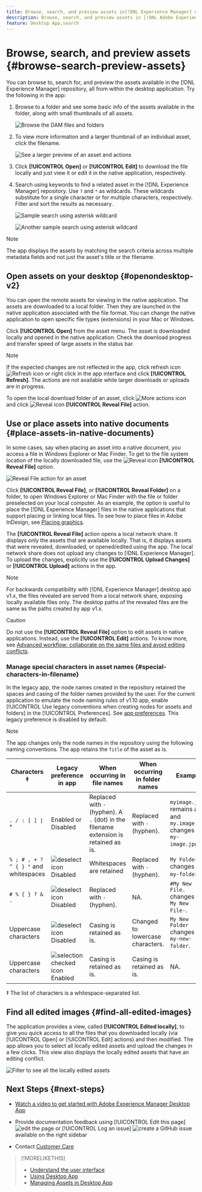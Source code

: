 ```yaml
---
title: Browse, search, and preview assets in[!DNL Experience Manager] desktop app
description: Browse, search, and preview assets in [!DNL Adobe Experience Manager] desktop app.
feature: Desktop App,search
---
```


# Browse, search, and preview assets {#browse-search-preview-assets}

You can browse to, search for, and preview the assets available in the [!DNL Experience Manager] repository, all from within the desktop application. Try the following in the app:

1. Browse to a folder and see some basic info of the assets available in the folder, along with small thumbnails of all assets.

   ![Browse the DAM files and folders](assets/browse_folder_da2.png "Browse the DAM files and folders")

1. To view more information and a larger thumbnail of an individual asset, click the filename.

   ![See a larger preview of an asset and actions](assets/large_preview_actions_da2.png "See a larger preview of an asset and actions")

1. Click **[!UICONTROL Open]** or **[!UICONTROL Edit]** to download the file locally and just view it or edit it in the native application, respectively.
1. Search using keywords to find a related asset in the [!DNL Experience Manager] repository. Use `?` and `*` as wildcards. These wildcards substitute for a single character or for multiple characters, respectively. Filter and sort the results as necessary.

   ![Sample search using asterisk wildcard](assets/search_wildcard_da2.png "Sample search using asterisk wildcard")

   ![Another sample search using asterisk wildcard](assets/search_wildcard2_da2.png "Another sample search with different placement of the asterisk wildcard")

>[!NOTE]
>
>The app displays the assets by matching the search criteria across multiple metadata fields and not just the asset's title or the filename.

## Open assets on your desktop {#openondesktop-v2}

You can open the remote assets for viewing in the native application. The assets are downloaded to a local folder. Then they are launched in the native application associated with the file format. You can change the native application to open specific file types (extensions) in your Mac or Windows.

Click **[!UICONTROL Open]** from the asset menu. The asset is downloaded locally and opened in the native application. Check the download progress and transfer speed of large assets in the status bar.

<!-- ![Download progress bar for large-sized assets](assets/download_status_bar_da2.png "Download progress bar for large-sized assets")
-->

>[!NOTE]
>
>If the expected changes are not reflected in the app, click refresh icon ![Refresh icon](assets/do-not-localize/refresh.png) or right click in the app interface and click **[!UICONTROL Refresh]**. The actions are not available while larger downloads or uploads are in progress.

To open the local download folder of an asset, click ![More actions icon](assets/do-not-localize/more2_da2.png) and click ![Reveal icon](assets/do-not-localize/reveal_action2_da2.png) **[!UICONTROL Reveal File]** action.

## Use or place assets into native documents {#place-assets-in-native-documents}

In some cases, say when placing an asset into a native document, you access a file in Windows Explorer or Mac Finder. To get to the file system location of the locally downloaded file, use the ![Reveal icon](assets/do-not-localize/reveal_action2_da2.png) **[!UICONTROL Reveal File]** option.

![Reveal File action for an asset](assets/revealfile_action_da2.png "Reveal File action for an asset")

Click **[!UICONTROL Reveal File]**, or **[!UICONTROL Reveal Folder]** on a folder, to open Windows Explorer or Mac Finder with the file or folder preselected on your local computer. As an example, the option is useful to place the [!DNL Experience Manager] files in the native applications that support placing or linking local files. To see how to place files in Adobe InDesign, see [Placing graphics](https://helpx.adobe.com/indesign/using/placing-graphics.html).

The **[!UICONTROL Reveal File]** action opens a local network share. It displays only the assets that are available locally. That is, it displays assets that were revealed, downloaded, or opened/edited using the app. The local network share does not upload any changes to [!DNL Experience Manager]. To upload the changes, explicitly use the **[!UICONTROL Upload Changes]** or **[!UICONTROL Upload]** actions in the app.

>[!NOTE]
>
>For backwards compatibility with [!DNL Experience Manager] desktop app v1.x, the files revealed are served from a local network share, exposing locally available files only. The desktop paths of the revealed files are the same as the paths created by app v1.x.

>[!CAUTION]
>
>Do not use the **[!UICONTROL Reveal File]** option to edit assets in native applications. Instead, use the **[!UICONTROL Edit]** actions. To know more, see [Advanced workflow: collaborate on the same files and avoid editing conflicts](#adv-workflow-collaborate-avoid-conflicts).

### Manage special characters in asset names {#special-characters-in-filename}

In the legacy app, the node names created in the repository retained the spaces and casing of the folder names provided by the user. For the current application to emulate the node naming rules of v1.10 app, enable [!UICONTROL Use legacy conventions when creating nodes for assets and folders] in the [!UICONTROL Preferences]. See [app preferences](/help/using/install-upgrade.md#set-preferences). This legacy preference is disabled by default.

>[!NOTE]
>
>The app changes only the node names in the repository using the following naming conventions. The app retains the `Title` of the asset as is.

| Characters &Dagger; | Legacy preference in app | When occurring in file names | When occurring in folder names | Example |
|---|---|---|---|---|
| `. / : [ ] \| *` | Enabled or Disabled | Replaced with `-` (hyphen). A `.` (dot) in the filename extension is retained as is. | Replaced with `-` (hyphen). | `myimage.jpg` remains as is and `my.image.jpg` changes into `my-image.jpg`. |
| `% ; # , + ? ^ { } "` and whitespaces | ![deselect icon](assets/do-not-localize/deselect-icon.png) Disabled | Whitespaces are retained | Replaced with `-` (hyphen). | `My Folder.` changes to `my-folder-`. |
| `# % { } ? & .` | ![deselect icon](assets/do-not-localize/deselect-icon.png) Disabled | Replaced with `-` (hyphen). | NA. | `#My New File.` changes to `-My New File-`. |
| Uppercase characters | ![deselect icon](assets/do-not-localize/deselect-icon.png) Disabled | Casing is retained as is. | Changed to lowercase characters. | `My New Folder` changes to `my-new-folder`. |
| Uppercase characters | ![selection checked icon](assets/do-not-localize/selection-checked-icon.png) Enabled | Casing is retained as is. | Casing is retained as is. | NA. |

&Dagger; The list of characters is a whitespace-separated list. 

## Find all edited images {#find-all-edited-images}

The application provides a view, called **[!UICONTROL Edited locally]**, to give you quick access to all the files that you downloaded locally (via [!UICONTROL Open] or [!UICONTROL Edit] actions) and then modified. The app allows you to select all locally edited assets and upload the changes in a few clicks. This view also displays the locally edited assets that have an editing conflict.

![Filter to see all the locally edited assets](assets/edited_locally_filter_da2.png "For example, filter to see all the locally edited assets for a bulk upload of edits")

## Next Steps {#next-steps}

* [Watch a video to get started with Adobe Experience Manager Desktop App](https://experienceleague.adobe.com/en/docs/experience-manager-learn/assets/creative-workflows/aem-desktop-app)

* Provide documentation feedback using [!UICONTROL Edit this page] ![edit the page](assets/do-not-localize/edit-page.png) or [!UICONTROL Log an issue] ![create a GitHub issue](assets/do-not-localize/github-issue.png) available on the right sidebar

* Contact [Customer Care](https://experienceleague.adobe.com/?support-solution=General#support)

>[!MORELIKETHIS]
>
>* [Understand the user interface](/help/using/navigate-view.md)
>* [Using Desktop App](/help/using/using-desktop-app.md)
>* [Managing Assets in Desktop App](/help/using/asset-management.md)
